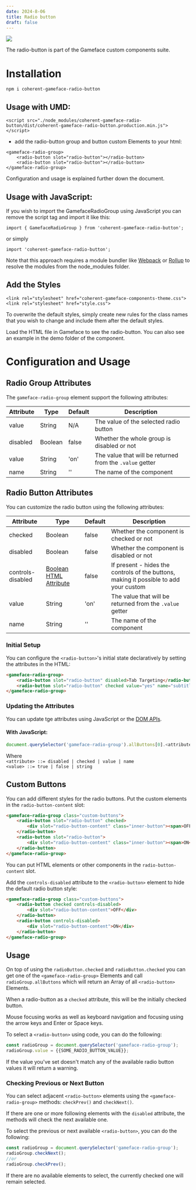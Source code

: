 ```yaml
---
date: 2024-8-06
title: Radio button
draft: false
---
```


<!--Copyright (c) Coherent Labs AD. All rights reserved. Licensed under the MIT License. See License.txt in the project root for license information. -->

<a href="https://www.npmjs.com/package/coherent-gameface-radio-button"><img src="http://img.shields.io/npm/v/coherent-gameface-radio-button.svg?style=flat-square"/></a>

The radio-button is part of the Gameface custom components suite.

Installation
===================

```
npm i coherent-gameface-radio-button
```

## Usage with UMD:

~~~~{.html}
<script src="./node_modules/coherent-gameface-radio-button/dist/coherent-gameface-radio-button.production.min.js"></script>
~~~~

* add the radio-button group and button custom Elements to your html:

~~~~{.html}
<gameface-radio-group>
	<radio-button slot="radio-button"></radio-button>
	<radio-button slot="radio-button"></radio-button>
</gameface-radio-group>
~~~~

Configuration and usage is explained further down the document. 

## Usage with JavaScript:

If you wish to import the GamefaceRadioGroup using JavaScript you can remove the script tag and import it like this:

~~~~{.js}
import { GamefaceRadioGroup } from 'coherent-gameface-radio-button';
~~~~

or simply

~~~~{.js}
import 'coherent-gameface-radio-button';
~~~~

Note that this approach requires a module bundler like
[Webpack](https://webpack.js.org/) or [Rollup](https://rollupjs.org/guide/en/)
to resolve the modules from the node_modules folder.

## Add the Styles

~~~~{.css}
<link rel="stylesheet" href="coherent-gameface-components-theme.css">
<link rel="stylesheet" href="style.css">
~~~~

To overwrite the default styles, simply create new rules for the class names
that you wish to change and include them after the default styles.

Load the HTML file in Gameface to see the radio-button.
You can also see an example in the demo folder of the component.

# Configuration and Usage

## Radio Group Attributes

The `gameface-radio-group` element support the following attributes:

|Attribute   |Type   |Default   | Description |
|---|---|---|---|
|value  | String   |N/A   | The value of the selected radio button  |
|disabled  | Boolean   |false   |  Whether the whole group is disabled or not  |
|value  | String   | 'on'   | The value that will be returned from the `.value` getter |
|name  | String   | ''   | The name of the component|

## Radio Button Attributes

You can customize the radio button using the following attributes:

|Attribute   |Type   |Default   | Description |
|---|---|---|---|
|checked  | Boolean   |false   | Whether the component is checked or not   |
|disabled  | Boolean   |false   |  Whether the component is disabled or not  |
|controls-disabled  | [Boolean HTML Attribute](https://html.spec.whatwg.org/multipage/common-microsyntaxes.html#boolean-attributes)   |false   |  If present - hides the controls of the buttons, making it possible to add your custom  |
|value  | String   | 'on'   | The value that will be returned from the `.value` getter |
|name  | String   | ''   | The name of the component|

### Initial Setup

You can configure the `<radio-button>`'s initial state declaratively by setting the attributes in the HTML:

```html
<gameface-radio-group>
	<radio-button slot="radio-button" disabled>Tab Targeting</radio-button>
	<radio-button slot="radio-button" checked value="yes" name="subtitles">Action Combat</radio-button>
</gameface-radio-group>
```

### Updating the Attributes

You can update tge attributes using JavaScript or the [DOM APIs](https://developer.mozilla.org/en-US/docs/Web/API/Element/getAttribute).

#### With JavaScript:

```js
document.querySelector('gameface-radio-group').allButtons[0].<attribute> = <value>;
```

Where \
`<attribute> ::= disabled | checked | value | name` \
`<value> ::= true | false | string`

## Custom Buttons

You can add different styles for the radio buttons. Put the custom elements in the `radio-button-content` slot:

```html
<gameface-radio-group class="custom-buttons">
    <radio-button slot="radio-button" checked>
        <div slot="radio-button-content" class="inner-button"><span>OFF</span></div>
    </radio-button>
    <radio-button slot="radio-button">
        <div slot="radio-button-content" class="inner-button"><span>ON</span></div>
    </radio-button>
</gameface-radio-group>
```
You can put HTML elements or other components in the `radio-button-content` slot.

Add the `controls-disabled` attribute to the `<radio-button>` element to hide the default radio button style:

```html
<gameface-radio-group class="custom-buttons">
    <radio-button checked controls-disabled>
        <div slot="radio-button-content">OFF</div>
    </radio-button>
    <radio-button controls-disabled>
        <div slot="radio-button-content">ON</div>
    </radio-button>
</gameface-radio-group>
```

## Usage

On top of using the `radioButton.checked` and `radioButton.checked` you can
get one of the `<gameface-radio-group>` Elements and call `radioGroup.allButtons`
which will return an Array of all `<radio-button>` Elements.

When a radio-button as a `checked` attribute, this will be the initially checked
button.

Mouse focusing works as well as keyboard navigation and focusing using the
arrow keys and Enter or Space keys.

To select a `<radio-button>` using code, you can do the following:
```js
const radioGroup = document.querySelector('gameface-radio-group');
radioGroup.value = {{SOME_RADIO_BUTTON_VALUE}};
```

If the value you've set doesn't match any of the available radio button values it will return a warning. 

### Checking Previous or Next Button

You can select adjacent `<radio-button>` elements using the `<gameface-radio-group>` methods:
`checkPrev()` and `checkNext()`.

If there are one or more following elements with the `disabled` attribute, the methods will check 
the next available one.

To select the previous or next available `<radio-button>`, you can do the following:
```js
const radioGroup = document.querySelector('gameface-radio-group');
radioGroup.checkNext();
//or
radioGroup.checkPrev();
```

If there are no available elements to select, the currently checked one will remain selected.
